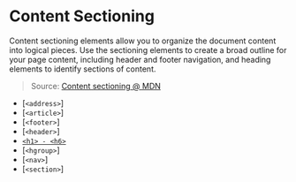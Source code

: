 # Content Sectioning

Content sectioning elements allow you to organize the document content into logical pieces. Use the sectioning elements to create a broad outline for your page content, including header and footer navigation, and heading elements to identify sections of content.

> Source: [Content sectioning @ MDN](https://developer.mozilla.org/en-US/docs/Web/HTML/Element#Content_sectioning)

* [`<address>`]
* [`<article>`]
* [`<footer>`]
* [`<header>`]
* [`<h1> - <h6>`](html_heading.md)
* [`<hgroup>`]
* [`<nav>`]
* [`<section>`]